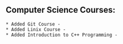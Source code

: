 ## Computer Science Courses:

```
* Added Git Course -
* Added Linix Course - 
* Added Introduction to C++ Programming - 
```